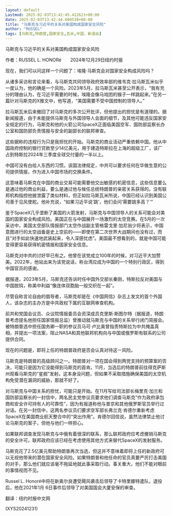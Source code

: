```yaml
---
layout: default
Lastmod: 2025-02-03T13:42:45.412621+00:00
date: 2025-02-03T13:42:44.600538+00:00
title: "马斯克与习近平的关系对美国构成国家安全风险"
author: "RUSSEL"
tags: [马斯克,特朗普,国家安全,瓦米,中国，新语丝]
---
```


马斯克与习近平的关系对美国构成国家安全风险

作者：RUSSEL L. HONORé　　2024年12月29日纽约时报

现在，我们可以问这样一个问题了：埃隆·马斯克会对国家安全构成风险吗？

从诸多采访和言论来看，与马斯克共同领导政府效率部的维韦克·拉马斯瓦米似乎一度认为，他的确是一个风险。2023年5月，拉马斯瓦米甚至公开表示，“我有充分的理由认为，在习近平需要的时候，埃隆会像马戏团的猴子一样跳起来。”在另一篇针对马斯克的X推文中，他写道，“美国需要不受中国控制的领导人。”

拉马斯瓦米后来撤回了对马斯克的多次公开批评，但他提出的担忧是有道理的。据新闻报道，由于未能提供马斯克与外国领导人会面的细节，及其他可能违反国家安全规定的行为，马斯克和他的火箭公司SpaceX正面临美国空军、国防部监察长办公室和国防部负责情报与安全的副部长的联邦审查。

这些据称的违规行为只是我担忧的开始。马斯克的商业活动严重依赖中国。他从中国政府控制的银行贷款至少14亿美元，用于建造特斯拉在上海的超级工厂，该厂占到特斯拉2024年三季度全球交付量的一半以上。

中国可没有白给人东西的习惯。该国法律规定，中共可以要求任何在华做生意的公司提供情报，作为进入中国市场的交换条件。

这意味着马斯克在中国的商业交易可能需要他交出敏感的机密信息，这些信息要么是通过他的商业利益，要么是通过他与候任总统特朗普的亲密关系获得的。没有联邦机构指控他披泄露了类似材料，但正如拉马斯瓦米所说，中国已经认识到美国公司善于见风使舵。他补充说，“如果习近平说‘跳’，他们会问‘需要跳多高？’”

鉴于SpaceX几乎垄断了美国的火箭发射，马斯克与中国领导人的关系可能会对美国的国家安全构成风险。美国正在与中国展开一场激烈的太空竞赛。在5月的一次采访中，美国太空部队情报部门太空作战副主管格雷戈里·加尼翁少将表示，中国意图进行的太空战备是史上空前的——即使在第二次世界大战期间也没有过，而且“对手如此快速地武装起来，令人深感忧虑”。美国最不想看到的，就是中国可能变得更容易获得机密情报和国家安全信息。

马斯克对中共的讨好早已有之。他曾在该党成立100年的时候，对习近平大加赞美。2022年，他站出来为该党说话，称台湾应成为中国的一个特别行政区，得到中国官员的感谢。

据报道，2023年5月，马斯克还告诉时任中国外交部长秦刚，特斯拉反对美国与中国脱钩，称美中利益“像连体双胞胎一般交织在一起”。

尽管自称言论自由的倡导者，马斯克却是在《中国网信》杂志上发文的首个外国人，该杂志的主办方是中共政权下属的互联网审查机构。

前共和党国会议员、众议院情报委员会资深成员克里斯·斯图尔特（据报道，特朗普考虑提名他担任国家情报总监）曾推动就马斯克与中国的关系举行闭门简报会。被特朗普选中担任国务卿一职的参议员马可·卢比奥曾指责特斯拉为中共掩盖真相，并提出一项法案，阻止NASA和其他联邦机构向与中国或俄罗斯有联系的公司提供合同。

现在的问题是，即将上任的特朗普政府是否会认真对待这一风险。

马斯克是特朗普的高级顾问之一。特朗普对一项在国会得到两党支持的预算案的否决，可能只是因为它没能得到马斯克的首肯。11月，当选后的特朗普前往得克萨斯州观看马斯克的“星舰”发射。这本身没问题，但如果不采取措施确保美国的太空机构免受潜在漏洞的威胁，那就不好了。

对马斯克与中国关系的担忧，可能只是开始。在11月写给司法部长梅里克·加兰和国防部监察长的一封信中，两名民主党参议员要求他们调查马斯克“作为政府承包商和安全许可持有人的可靠性”，因为有报道称他与普京和其他俄罗斯官员举行过对话。在另一封信中，这两名参议员们要求空军部长弗兰克·肯德尔重新考虑SpaceX在美国商业航天整合中的“突出作用”。肯德尔回信说，虽然法律禁止他讨论马斯克的案子，但他与他们一样担心。

如果联邦调查发现马斯克与中俄有着很深的联系，那么联邦政府应考虑撤销马斯克的安全许可。联邦政府应该已经在考虑使用其他方式来替代SpaceX的发射服务。

马斯克花了2.5亿美元帮助特朗普再次当选，但这并不意味着即将上任的新政府可以无视他带来的潜在国家安全风险。如果特朗普和他任命的官员真要严厉打击美国的对手，那么他们就应该毫不拖延地就此事采取行动。事关重大，他们不能对眼前的事情视而不见。

Russel L. Honoré中将在新奥尔良遭受飓风袭击后领导了卡特里娜特遣队，退役后，他在2021年1月 6日事件后领导了对美国国会大厦安保的审查。

翻译：纽约时报中文网

(XYS20241231)

